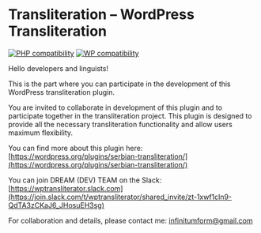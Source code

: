 Transliteration – WordPress Transliteration
========

[![PHP compatibility](https://plugintests.com/plugins/wporg/serbian-transliteration/php-badge.svg)](https://plugintests.com/plugins/wporg/serbian-transliteration/latest) [![WP compatibility](https://plugintests.com/plugins/wporg/serbian-transliteration/wp-badge.svg)](https://plugintests.com/plugins/wporg/serbian-transliteration/latest)

Hello developers and linguists!

This is the part where you can participate in the development of this WordPress transliteration plugin.

You are invited to collaborate in development of this plugin and to participate together in the transliteration project. This plugin is designed to provide all the necessary transliteration functionality and allow users maximum flexibility.

You can find more about this plugin here: [https://wordpress.org/plugins/serbian-transliteration/](https://wordpress.org/plugins/serbian-transliteration/)

You can join DREAM (DEV) TEAM on the Slack: [https://wptransliterator.slack.com](https://join.slack.com/t/wptransliterator/shared_invite/zt-1xwf1cln9-QdTA3zCKaJ6_JHosuEH3sg)

For collaboration and details, please contact me: infinitumform@gmail.com
